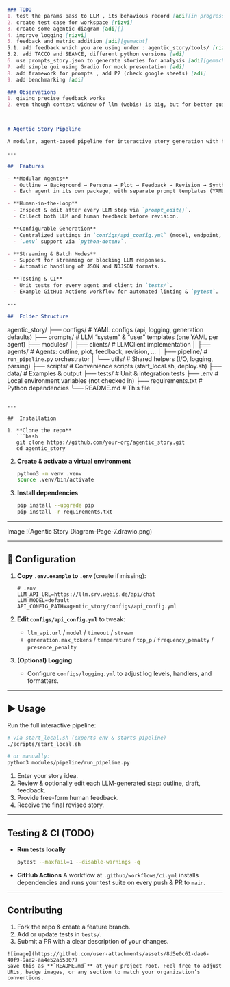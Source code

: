 ```markdown

### TODO
1. test the params pass to LLM , its behavious record [adi][in progress]
2. create test case for workspace [rizvi]
3. create some agentic diagram [adi][] 
4. improve logging [rizvi]
5. feedback and metric addition [adi][gemacht]
5.1. add feedback which you are using under : agentic_story/tools/ [rizvi]
5.2. add TACCO and SEANCE, different python versions [adi]
6. use prompts_story.json to generate stories for analysis [adi][gemacht]
7. add simple gui using Gradio for mock presentation [adi]
8. add framework for prompts , add P2 (check google sheets) [adi]
9. add benchmarking [adi]

### Observations
1. giving precise feedback works
2. even though context widnow of llm (webis) is big, but for better quality it shoudl be under some limit (i dont know how to find this limit), so some form keyword or summarise agent in loop/in b/w agents , may work



# Agentic Story Pipeline

A modular, agent-based pipeline for interactive story generation with human–LLM collaboration. This project orchestrates multiple “agents” (Outline, Background, Persona, Plot, Feedback, Revision, Synthesis, Verification), each backed by a shared LLM client, to produce and refine narrative drafts.

---

##  Features

- **Modular Agents**  
  - Outline → Background → Persona → Plot → Feedback → Revision → Synthesis → Verification  
  - Each agent in its own package, with separate prompt templates (YAML).

- **Human-in-the-Loop**  
  - Inspect & edit after every LLM step via `prompt_edit()`.
  - Collect both LLM and human feedback before revision.

- **Configurable Generation**  
  - Centralized settings in `configs/api_config.yml` (model, endpoint, timeouts, sampling).
  - `.env` support via `python-dotenv`.

- **Streaming & Batch Modes**  
  - Support for streaming or blocking LLM responses.
  - Automatic handling of JSON and NDJSON formats.

- **Testing & CI**  
  - Unit tests for every agent and client in `tests/`.
  - Example GitHub Actions workflow for automated linting & `pytest`.

---

##  Folder Structure

```

agentic\_story/
├── configs/           # YAML configs (api, logging, generation defaults)
├── prompts/           # LLM “system” & “user” templates (one YAML per agent)
├── modules/
│   ├── clients/       # LLMClient implementation
│   ├── agents/        # Agents: outline, plot, feedback, revision, …
│   ├── pipeline/      # `run_pipeline.py` orchestrator
│   └── utils/         # Shared helpers (I/O, logging, parsing)
├── scripts/           # Convenience scripts (start\_local.sh, deploy.sh)
├── data/              # Examples & output
├── tests/             # Unit & integration tests
├── .env               # Local environment variables (not checked in)
├── requirements.txt   # Python dependencies
└── README.md          # This file

````

---

##  Installation

1. **Clone the repo**  
   ```bash
   git clone https://github.com/your-org/agentic_story.git
   cd agentic_story
````

2. **Create & activate a virtual environment**

   ```bash
   python3 -m venv .venv
   source .venv/bin/activate
   ```

3. **Install dependencies**

   ```bash
   pip install --upgrade pip
   pip install -r requirements.txt
   ```

---
Image
!(Agentic Story Diagram-Page-7.drawio.png)


---

## 📝 Configuration

1. **Copy `.env.example` to `.env`** (create if missing):

   ```dotenv
   # .env
   LLM_API_URL=https://llm.srv.webis.de/api/chat
   LLM_MODEL=default
   API_CONFIG_PATH=agentic_story/configs/api_config.yml
   ```

2. **Edit `configs/api_config.yml`** to tweak:

   * `llm_api.url` / `model` / `timeout` / `stream`
   * `generation.max_tokens` / `temperature` / `top_p` / `frequency_penalty` / `presence_penalty`

3. **(Optional) Logging**

   * Configure `configs/logging.yml` to adjust log levels, handlers, and formatters.

---

## ▶ Usage

Run the full interactive pipeline:

```bash
# via start_local.sh (exports env & starts pipeline)
./scripts/start_local.sh

# or manually:
python3 modules/pipeline/run_pipeline.py
```

1. Enter your story idea.
2. Review & optionally edit each LLM-generated step: outline, draft, feedback.
3. Provide free-form human feedback.
4. Receive the final revised story.

---

##  Testing & CI  (TODO)

* **Run tests locally**

  ```bash
  pytest --maxfail=1 --disable-warnings -q
  ```

* **GitHub Actions**
  A workflow at `.github/workflows/ci.yml` installs dependencies and runs your test suite on every push & PR to `main`.

---

##  Contributing

1. Fork the repo & create a feature branch.
2. Add or update tests in `tests/`.
3. Submit a PR with a clear description of your changes.



```
![image](https://github.com/user-attachments/assets/8d5e0c61-dae6-40f9-9ae2-aa4e52a55807)
Save this as **`README.md`** at your project root. Feel free to adjust URLs, badge images, or any section to match your organization’s conventions.
```
